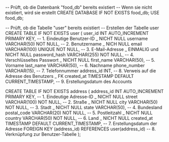 -- Prüft, ob die Datenbank "food_db" bereits existiert
-- Wenn sie nicht existiert, wird sie erstellt
CREATE DATABASE IF NOT EXISTS food_db;
USE food_db;

-- Prüft, ob die Tabelle "user" bereits existiert
-- Erstellen der Tabelle user
CREATE TABLE IF NOT EXISTS user (
    user_id INT AUTO_INCREMENT PRIMARY KEY, --   1.  Eindeutige Benutzer-ID _ NICHT NULL
    username VARCHAR(50) NOT NULL,           --  2.  Benutzername _ NICH NULL
    email VARCHAR(100) UNIQUE NOT NULL,      --  3.  E-Mail-Adresse _ EINMALIG und NICHT NULL
    password_hash VARCHAR(255) NOT NULL,     --  4.  Verschlüsseltes Passwort _ NICHT NULL
    first_name VARCHAR(50),                  --  5.  Vorname
    last_name VARCHAR(50),                   --  6.  Nachname
    phone_number VARCHAR(15),                --  7.  Telefonnummer
    address_id INT,                          --  8.  Verweis auf die Adresse des Benutzers _ FK
    created_at TIMESTAMP DEFAULT CURRENT_TIMESTAMP,  -- 9.  Erstellungsdatum des Accounts

CREATE TABLE IF NOT EXISTS address (
    address_id INT AUTO_INCREMENT PRIMARY KEY,    -- 1. Eindeutige Adresse-ID _ NICHT NULL
    street VARCHAR(100) NOT NULL,                 -- 2. Straße _ NICHT NULL
    city VARCHAR(50) NOT NULL,                    -- 3. Stadt _ NICHT NULL
    state VARCHAR(50),                            -- 4. Bundesland
    postal_code VARCHAR(20) NOT NULL,             -- 5. Postleitzahl _ NICHT NULL
    country VARCHAR(50) NOT NULL,                 -- 6. Land _ NICHT NULL
    created_at TIMESTAMP DEFAULT CURRENT_TIMESTAMP, -- 7. Erstellungsdatum der Adresse
    FOREIGN KEY (address_id) REFERENCES user(address_id) -- 8. Verknüpfung zur Benutzer-Tabelle
);
